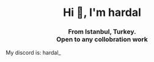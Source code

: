 <h1 align="center">Hi 👋, I'm hardal</h1>
<h3 align="center">From Istanbul, Turkey. <br>
Open to any collobration work </h3>
My discord is: hardal_
